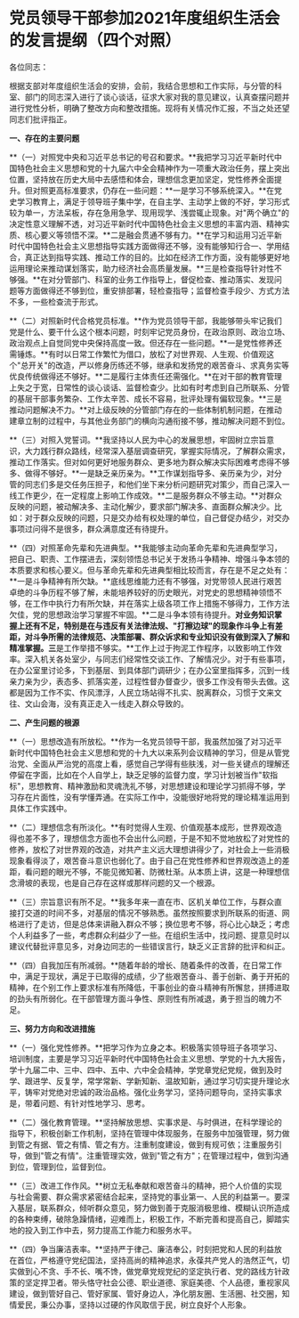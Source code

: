 # 党员领导干部参加2021年度组织生活会的发言提纲（四个对照）

各位同志：

根据支部对年度组织生活会的安排，会前，我结合思想和工作实际，与分管的科室、部门的同志深入进行了谈心谈话，征求大家对我的意见建议，认真查摆问题并进行党性分析，明确了整改方向和整改措施。现将有关情况作汇报，不当之处还望同志们批评指正。

**一、存在的主要问题**

**（一）对照党中央和习近平总书记的号召和要求。**我把学习习近平新时代中国特色社会主义思想和党的十九届六中全会精神作为一项重大政治任务，摆上突出位置，坚持放在历史大局中去感悟和体会，理想信念更加坚定，党性修养全面提升。但对照更高标准要求，仍存在一些问题：**一是学习不够系统深入。**在党史学习教育上，满足于领导班子集中学，在自主学、主动学上做的不好，学习形式较为单一，方法呆板，存在急用急学、现用现学、浅尝辄止现象。对"两个确立"的决定性意义理解不透，对习近平新时代中国特色社会主义思想的丰富内涵、精神实质、核心要义等领悟不深。**二是融会贯通不够有力。**在学习和运用习近平新时代中国特色社会主义思想指导实践方面做得还不够，没有能够知行合一、学用结合，真正达到指导实践、推动工作的目的。比如在经济工作方面，没有能够更好地运用理论来推动谋划落实，助力经济社会高质量发展。**三是检查指导针对性不够强。**在对分管部门、科室的业务工作指导上，督促检查、推动落实、发现问题等方面做得还不够到位，重安排部署，轻检查指导；监督检查手段少、方式方法不多，一些检查流于形式。

**（二）对照新时代合格党员标准。**作为党员领导干部，我能够带头牢记我们党是什么、要干什么这个根本问题，时刻牢记党员身份，在政治原则、政治立场、政治观点上自觉同党中央保持高度一致。但还存在一些问题。**一是党性修养还需锤炼。**有时以日常工作繁忙为借口，放松了对世界观、人生观、价值观这个"总开关"的改造，严以修身历练还不够，继承和发扬党的艰苦奋斗、求真务实等优良传统做得还不够好。**二是履行主体责任还需强化。**在对干部的教育管理上失之于宽，日常性的谈心谈话、监督检查少。比如有时考虑到自己所联系、分管的基层干部事务繁杂、工作太辛苦、成长不容易，批评处理有偏软现象。**三是推动问题解决不力。**对上级反映的分管部门存在的一些体制机制问题，在推动建章立制的过程中，与其他业务部门的横向沟通衔接不够，推动解决问题不到位。

**（三）对照入党誓词。**我坚持以人民为中心的发展思想，牢固树立宗旨意识，大力践行群众路线，经常深入基层调查研究，掌握实际情况，了解群众需求，推动工作落实。但对如何更好地服务群众、更多地为群众解决实际困难考虑得不够多、做得不够好。**一是缺乏亲历亲为。**工作谋划指导多、亲历亲为少，对分管的同志们多是交任务压担子，和他们坐下来分析问题研究对策少，而自己深入一线工作更少，在一定程度上影响工作成效。**二是服务群众不够主动。**对群众反映的问题，被动解决多、主动化解少，要求部门解决多、直面群众解决少。比如：对于群众反映的问题，只是交办给有权处理的单位，自己督促办结少，对交办事项过问得不是很多，群众满意度还有待提升。

**（四）对照革命先辈和先进典型。**我能够主动向革命先辈和先进典型学习，把自己、职责、工作摆进去，深刻领悟总书记关于发扬斗争精神、增强斗争本领的本质要求和核心要义。但与革命先辈和先进典型相比较而言，存在是不足之处有：**一是斗争精神有所欠缺。**底线思维能力还有不够强，对党带领人民进行艰苦卓绝的斗争历程不够了解，未能培养较好的历史眼光，对党史的思想精神领悟不够，在工作中执行力有所欠缺，并在落实上级各项工作上措施不够得力，工作方法欠佳，党的思想政治学习掌握不牢固。**二是斗争本领有待提升。**对业务知识掌握上还有不足，特别是在与违反有关法律法规、"打擦边球"的现象作斗争上有差距，对斗争所需的法律规范、决策部署、群众诉求和专业知识没有做到深入了解和精准掌握。三**是工作举措不够实。**工作上过于拘泥工作程序，以致影响工作效率。深入机关各处室少，与同志们经常性交谈工作、了解情况少。对于有些事项，在办公室里讨论多，下到基层、到具体部门调研少；在办公室里指挥多，沉到一线亲力亲为少，表态多、抓落实差，过程性督办督查少，很多工作没有带头去做。这都是因为工作不实、作风漂浮，人民立场站得不扎实、脱离群众，习惯于文来文往、文山会海，没有真正走入一线走入群众导致的。

**二、产生问题的根源**

**（一）思想改造有所放松。**作为一名党员领导干部，我虽然加强了对习近平新时代中国特色社会主义思想和党的十九大以来系列会议精神的学习，但是从管党治党、全面从严治党的高度上看，感觉自己学得有些肤浅，对一些关键点的理解还停留在字面，比如在个人自学上，缺乏足够的监督力度，学习计划被当作"软指标"，思想教育、精神激励和灵魂洗礼不够，对思想建设和理论学习抓得不够，学习存在片面性，没有学懂弄通。在实际工作中，没能很好地将党的理论精准运用到具体工作实践中。

**（二）理想信念有所淡化。**有时觉得人生观、价值观基本成形，世界观改造得也差不多了，理想信念方面也不会出什么问题，于是不知不觉地放松了对党性的修养，放松了对世界观的改造，对共产主义远大理想讲得少了，对社会上一些消极现象看得淡了，艰苦奋斗意识也弱化了。由于自己在党性修养和世界观改造上的差距，看问题的眼光不够，不能见微知著、防微杜渐。从本质上讲，这是一种理想信念滑坡的表现，也是自己存在这样或那样问题的又一个根源。

**（三）宗旨意识有所不足。**我多年来一直在市、区机关单位工作，与群众直接打交道的时间不多，对基层的情况不够熟悉。虽然按照要求到所联系的街道、网格进行了走访，但是总体来讲融入群众不够；换位思考不够，将心比心缺乏；考虑个人利益多了一些，考虑群众利益少了一些。在组织生活中，找问题、提意见时以建议代替批评意见多，对身边同志的一些错误言行，缺乏义正言辞的批评和纠正。

**（四）自我加压有所减弱。**随着年龄的增长、随着条件的改善，在日常工作中，满足于现状，满足于已取得的成绩，少了些艰苦奋斗、善于创新、勇于开拓的精神，在个别工作上要求标准有所降低，干事创业的奋斗精神有所懈怠，拼搏进取的劲头有所弱化。在干部管理方面斗争性、原则性有所减退，勇于担当的魄力不足。

**三、努力方向和改进措施**

**（一）强化党性修养。**把学习作为立身之本。积极落实领导班子各项学习、培训制度，主要是学习习近平新时代中国特色社会主义思想、学党的十九大报告，学十九届二中、三中、四中、五中、六中全会精神，学党章党纪党规，做到及时学、跟进学、反复学，常学常新、学新知新、温故知新，通过学习切实提升理论水平，铸牢对党绝对忠诚的政治品格。强化业务学习，坚持问题导向，坚持实事求是，带着问题、有针对性地学习、思考。

**（二）强化教育管理。**坚持解放思想、实事求是、与时俱进，在科学理论的指导下，积极创新工作机制，坚持在管理中体现服务，在服务中加强管理，努力做到管之有据、管之有情、管之有方。注重制度建设，做到有规可依；注重服务引导，做到"管之有情"。注重管理实效，做到"管之有方"；在管理过程中，做到沟通到位，管理到位，监督到位。

**（三）改进工作作风。**树立无私奉献和艰苦奋斗的精神，把个人价值的实现与社会需要、群众需求紧密结合起来，坚持党的事业第一、人民的利益第一。要深入基层，联系群众，倾听群众意见，努力做到善于克服消极思维、模糊认识所造成的各种束缚，破除急躁情绪，迎难而上，积极工作，不断完善和提高自己，脚踏实地的投入到工作中去，努力提高工作能力和服务水平。

**（四）争当廉洁表率。**坚持严于律己、廉洁奉公，时刻把党和人民的利益放在首位，严格遵守党纪国法，坚持高尚的精神追求，永葆共产党人的浩然正气，切实做到心不贪、手不长、嘴不馋，做党章党规党纪的坚定执行者、党的路线方针政策的坚定捍卫者。带头恪守社会公德、职业道德、家庭美德、个人品德，重视家风建设，做到管好自己、管好家属、管好身边人，净化朋友圈、生活圈、社交圈，知情爱民，秉公办事，坚持以过硬的作风取信于民，树立良好个人形象。
